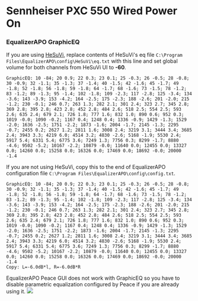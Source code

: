 # Sennheiser PXC 550 Wired Power On
### EqualizerAPO GraphicEQ
If you are using [HeSuVi](https://sourceforge.net/projects/hesuvi/), replace contents of HeSuVi's eq file `C:\Program Files\EqualizerAPO\config\HeSuVi\eq.txt` with this line and set global volume for both channels from HeSuVi UI to **-60**.
```
GraphicEQ: 10 -84; 20 0.9; 22 0.3; 23 0.1; 25 -0.3; 26 -0.5; 28 -0.8; 30 -0.9; 32 -1.1; 35 -1.3; 37 -1.4; 40 -1.5; 42 -1.6; 45 -1.7; 49 -1.8; 52 -1.8; 56 -1.8; 59 -1.8; 64 -1.7; 68 -1.6; 73 -1.5; 78 -1.2; 83 -1.2; 89 -1.3; 95 -1.4; 102 -1.8; 109 -2.3; 117 -2.8; 125 -3.4; 134 -3.6; 143 -3.9; 153 -4.2; 164 -2.5; 175 -2.3; 188 -2.6; 201 -2.0; 215 -1.2; 230 -0.1; 246 0.7; 263 1.3; 282 2.1; 301 2.4; 323 2.7; 345 2.8; 369 2.8; 395 2.8; 423 2.8; 452 2.8; 484 2.6; 518 2.5; 554 2.5; 593 2.6; 635 2.4; 679 2.1; 726 1.8; 777 1.6; 832 1.0; 890 0.6; 952 0.3; 1019 -0.0; 1090 -0.2; 1167 0.4; 1248 0.4; 1336 -0.9; 1429 -1.3; 1529 -2.0; 1636 -2.5; 1751 -2.2; 1873 -1.6; 2004 -1.7; 2145 -1.3; 2295 -0.7; 2455 0.2; 2627 1.2; 2811 1.6; 3008 2.4; 3219 3.1; 3444 3.4; 3685 2.4; 3943 3.3; 4219 6.0; 4514 3.2; 4830 -2.6; 5168 -1.9; 5530 2.4; 5917 5.4; 6331 5.4; 6775 3.6; 7249 1.3; 7756 0.3; 8299 -1.7; 8880 -4.6; 9502 -5.2; 10167 -2.2; 10879 -0.0; 11640 0.0; 12455 0.0; 13327 0.0; 14260 0.0; 15258 0.0; 16326 0.0; 17469 0.0; 18692 -0.0; 20000 -1.4
```
If you are not using HeSuVi, copy this to the end of EqualizerAPO configuration file `C:\Program Files\EqualizerAPO\config\config.txt`.
```
GraphicEQ: 10 -84; 20 0.9; 22 0.3; 23 0.1; 25 -0.3; 26 -0.5; 28 -0.8; 30 -0.9; 32 -1.1; 35 -1.3; 37 -1.4; 40 -1.5; 42 -1.6; 45 -1.7; 49 -1.8; 52 -1.8; 56 -1.8; 59 -1.8; 64 -1.7; 68 -1.6; 73 -1.5; 78 -1.2; 83 -1.2; 89 -1.3; 95 -1.4; 102 -1.8; 109 -2.3; 117 -2.8; 125 -3.4; 134 -3.6; 143 -3.9; 153 -4.2; 164 -2.5; 175 -2.3; 188 -2.6; 201 -2.0; 215 -1.2; 230 -0.1; 246 0.7; 263 1.3; 282 2.1; 301 2.4; 323 2.7; 345 2.8; 369 2.8; 395 2.8; 423 2.8; 452 2.8; 484 2.6; 518 2.5; 554 2.5; 593 2.6; 635 2.4; 679 2.1; 726 1.8; 777 1.6; 832 1.0; 890 0.6; 952 0.3; 1019 -0.0; 1090 -0.2; 1167 0.4; 1248 0.4; 1336 -0.9; 1429 -1.3; 1529 -2.0; 1636 -2.5; 1751 -2.2; 1873 -1.6; 2004 -1.7; 2145 -1.3; 2295 -0.7; 2455 0.2; 2627 1.2; 2811 1.6; 3008 2.4; 3219 3.1; 3444 3.4; 3685 2.4; 3943 3.3; 4219 6.0; 4514 3.2; 4830 -2.6; 5168 -1.9; 5530 2.4; 5917 5.4; 6331 5.4; 6775 3.6; 7249 1.3; 7756 0.3; 8299 -1.7; 8880 -4.6; 9502 -5.2; 10167 -2.2; 10879 -0.0; 11640 0.0; 12455 0.0; 13327 0.0; 14260 0.0; 15258 0.0; 16326 0.0; 17469 0.0; 18692 -0.0; 20000 -1.4
Copy: L=-6.0dB*l, R=-6.0dB*R
```
EqualizerAPO Peace GUI does not work with GraphicEQ so you have to disable parametric equalization configured by Peace if you are already using it.
![](https://raw.githubusercontent.com/jaakkopasanen/AutoEq/master/results/SBAF-Serious/innerfidelity/onear/Sennheiser%20PXC%20550%20Wired%20Power%20On/Sennheiser%20PXC%20550%20Wired%20Power%20On.png)
